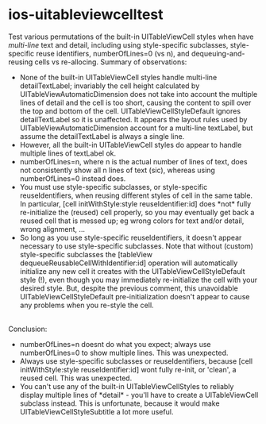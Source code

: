 # ios-uitableviewcelltest
Test various permutations of the built-in UITableViewCell styles when have *multi-line* text and detail, including using style-specific subclasses, style-specific reuse identifiers, numberOfLines=0 (vs n), and dequeuing-and-reusing cells vs re-allocing. Summary of observations:
<ul>
<li>None of the built-in UITableViewCell styles handle multi-line detailTextLabel; invariably the cell height calculated by UITableViewAutomaticDimension does not take into account the multiple lines of detail and the cell is too short, causing the content to spill over the top and bottom of the cell. UITableViewCellStyleDefault ignores detailTextLabel so it is unaffected. It appears the layout rules used by UITableViewAutomaticDimension account for a multi-line textLabel, but assume the detailTextLabel is always a single line.
<li>However, all the built-in UITableViewCell styles do appear to handle multiple lines of textLabel ok.
<li>numberOfLines=n, where n is the actual number of lines of text, does not consistently show all n lines of text (sic), whereas using numberOfLines=0 instead does.
<li>You must use style-specific subclasses, or style-specific reuseIdentifiers, when reusing different styles of cell in the same table. In particular, [cell initWithStyle:style reuseIdentifier:id] does *not* fully re-initialize the (reused) cell properly, so you may eventually get back a reused cell that is messed up; eg wrong colors for text and/or detail, wrong alignment, ...
<li>So long as you use style-specific reuseIdentifiers, it doesn't appear necessary to use style-specific subclasses. Note that without (custom) style-specific subclasses the [tableView dequeueReusableCellWithIdentifier:id] operation will automatically initialize any new cell it creates with the UITableViewCellStyleDefault style (!), even though you may immediately re-initialize the cell with your desired style. But, despite the previous comment, this unavoidable UITableViewCellStyleDefault pre-initialization doesn't appear to cause any problems when you re-style the cell.
</ul>
<br>Conclusion:
<ul>
<li>numberOfLines=n doesnt do what you expect; always use numberOfLines=0 to show multiple lines. This was unexpected.
<li>Always use style-specific subclasses or reuseIdentifiers, because [cell initWithStyle:style reuseIdentifier:id] wont fully re-init, or 'clean', a reused cell. This was unexpected.
<li>You can't use any of the built-in UITableViewCellStyles to reliably display multiple lines of *detail* - you'll have to create a UITableViewCell subclass instead. This is unfortunate, because it would make UITableViewCellStyleSubtitle a lot more useful.
</ul>

